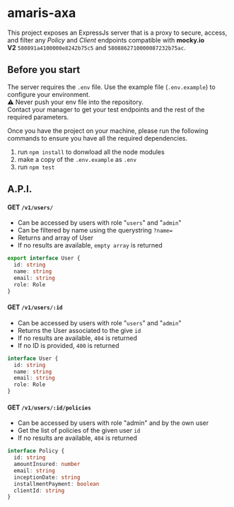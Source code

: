amaris-axa
==========

This project exposes an ExpressJs server that is a proxy to secure, access, and filter any _Policy_ and _Client_ endpoints compatible 
with **mocky.io V2** `580891a4100000e8242b75c5` and `5808862710000087232b75ac`.

## Before you start

The server requires the `.env` file. Use the example file (`.env.example`) to configure your environment.<br/>
:warning: Never push your env file into the repository.<br/>
Contact your manager to get your test endpoints and the rest of the required parameters.

Once you have the project on your machine, please run the following commands to ensure you have all the required dependencies.

 1. run `npm install` to donwload all the node modules
 2. make a copy of the `.env.example` as `.env`
 3. run `npm test`


## A.P.I.

#### GET `/v1/users/`
 - Can be accessed by users with role "`users`" and "`admin`"
 - Can be filtered by name using the querystring `?name=`
 - Returns and array of User
 - If no results are available, `empty array` is returned

```typescript
export interface User {
  id: string
  name: string
  email: string
  role: Role
}
```

#### GET `/v1/users/:id`
 - Can be accessed by users with role "`users`" and "`admin`"
 - Returns the User associated to the give `id`
 - If no results are available, `404` is returned
 - If no ID is provided, `400` is returned

```typescript
interface User {
  id: string
  name: string
  email: string
  role: Role
}
```

#### GET `/v1/users/:id/policies`
 - Can be accessed by users with role "admin" and by the own user
 - Get the list of policies of the given user `id`
 - If no results are available, `404` is returned

```typescript
interface Policy {
  id: string
  amountInsured: number
  email: string
  inceptionDate: string
  installmentPayment: boolean
  clientId: string
}
```